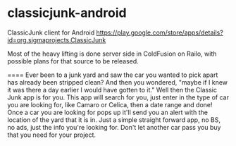 classicjunk-android
===================

ClassicJunk client for Android
https://play.google.com/store/apps/details?id=org.sigmaprojects.ClassicJunk

Most of the heavy lifting is done server side in ColdFusion on Railo, with possible plans for that source to be released.  

====
Ever been to a junk yard and saw the car you wanted to pick apart has already been stripped clean? And then you wondered, "maybe if I knew it was there a day earlier I would have gotten to it." Well then the Classic Junk app is for you. This app will search for you, just enter in the type of car you are looking for, like Camaro or Celica, then a date range and done! Once a car you are looking for pops up it'll send you an alert with the location of the yard that it is in. Just a simple straight forward app, no BS, no ads, just the info you're looking for. Don't let another car pass you buy that you need for your project.

